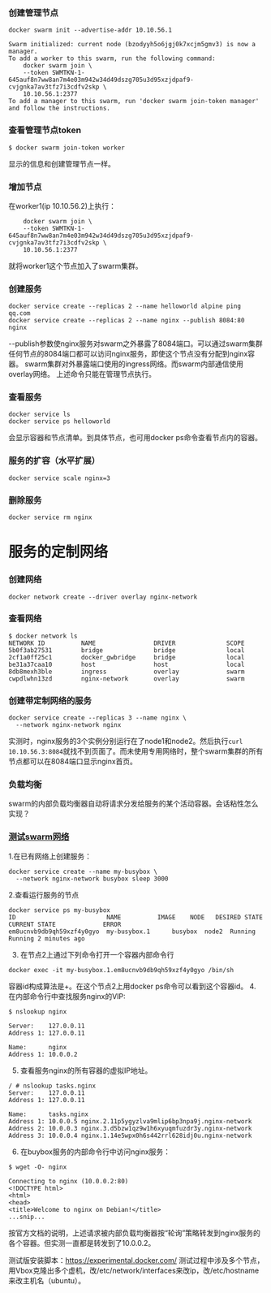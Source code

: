 ### 创建管理节点
```
docker swarm init --advertise-addr 10.10.56.1

Swarm initialized: current node (bzodyyh5o6jgj0k7xcjm5gmv3) is now a manager.
To add a worker to this swarm, run the following command:
    docker swarm join \
    --token SWMTKN-1-645auf8n7ww8an7m4e03m942w34d49dszg705u3d95xzjdpaf9-cvjgnka7av3tfz7i3cdfv2skp \
    10.10.56.1:2377
To add a manager to this swarm, run 'docker swarm join-token manager' and follow the instructions.
```
### 查看管理节点token
```
$ docker swarm join-token worker
```
显示的信息和创建管理节点一样。

### 增加节点
在worker1(ip 10.10.56.2)上执行：
```
    docker swarm join \
    --token SWMTKN-1-645auf8n7ww8an7m4e03m942w34d49dszg705u3d95xzjdpaf9-cvjgnka7av3tfz7i3cdfv2skp \
    10.10.56.1:2377
```
就将worker1这个节点加入了swarm集群。
### 创建服务
```
docker service create --replicas 2 --name helloworld alpine ping qq.com
docker service create --replicas 2 --name nginx --publish 8084:80 nginx
```
--publish参数使nginx服务对swarm之外暴露了8084端口。可以通过swarm集群任何节点的8084端口都可以访问nginx服务，即使这个节点没有分配到nginx容器。
swarm集群对外暴露端口使用的ingress网络。而swarm内部通信使用overlay网络。
上述命令只能在管理节点执行。
### 查看服务
```
docker service ls
docker service ps helloworld
```
会显示容器和节点清单。到具体节点，也可用docker ps命令查看节点内的容器。
### 服务的扩容（水平扩展）
```
docker service scale nginx=3
```
### 删除服务
```
docker service rm nginx
```

# 服务的定制网络

### 创建网络
```
docker network create --driver overlay nginx-network
```
### 查看网络
```
$ docker network ls
NETWORK ID          NAME                DRIVER              SCOPE
5b0f3ab27531        bridge              bridge              local
2cf1a0ff25c1        docker_gwbridge     bridge              local
be31a37caa10        host                host                local
8db8mexh3ble        ingress             overlay             swarm
cwpdlwhn13zd        nginx-network       overlay             swarm
```
### 创建带定制网络的服务
```
docker service create --replicas 3 --name nginx \
  --network nginx-network nginx
```
实测时，nginx服务的3个实例分别运行在了node1和node2。然后执行```curl 10.10.56.3:8084```就找不到页面了。而未使用专用网络时，整个swarm集群的所有节点都可以在8084端口显示nginx首页。

### 负载均衡
swarm的内部负载均衡器自动将请求分发给服务的某个活动容器。会话粘性怎么实现？

### [测试swarm网络](https://github.com/docker/docker/blob/master/docs/swarm/networking.md)
1.在已有网络上创建服务：
```
docker service create --name my-busybox \
  --network nginx-network busybox sleep 3000
```
2.查看运行服务的节点
```
docker service ps my-busybox
ID                         NAME          IMAGE    NODE   DESIRED STATE  CURRENT STATE             ERROR
em8ucnvb9db9qh59xzf4y0gyo  my-busybox.1      busybox  node2  Running        Running 2 minutes ago
```
3. 在节点2上通过下列命令打开一个容器内部命令行
```
docker exec -it my-busybox.1.em8ucnvb9db9qh59xzf4y0gyo /bin/sh
```
容器id构成算法是<TASK-NAME>+<ID>。在这个节点2上用docker ps命令可以看到这个容器id。
4. 在内部命令行中查找服务nginx的VIP:
```
$ nslookup nginx

Server:    127.0.0.11
Address 1: 127.0.0.11

Name:      nginx
Address 1: 10.0.0.2
```
5. 查看服务nginx的所有容器的虚拟IP地址。
```
/ # nslookup tasks.nginx
Server:    127.0.0.11
Address 1: 127.0.0.11

Name:      tasks.nginx
Address 1: 10.0.0.5 nginx.2.11p5ygyzlva9mlip6bp3npa9j.nginx-network
Address 2: 10.0.0.3 nginx.3.d5bzw1qz9w1h6xyuqmfuzdr3y.nginx-network
Address 3: 10.0.0.4 nginx.1.14e5wpx0h6s442rrl628idj0u.nginx-network
```
6. 在buybox服务的内部命令行中访问nginx服务：
```
$ wget -O- nginx

Connecting to nginx (10.0.0.2:80)
<!DOCTYPE html>
<html>
<head>
<title>Welcome to nginx on Debian!</title>
...snip...
```
按官方文档的说明，上述请求被内部负载均衡器按“轮询”策略转发到nginx服务的各个容器。但实测一直都是转发到了10.0.0.2。

测试版安装脚本：https://experimental.docker.com/
测试过程中涉及多个节点，用Vbox克隆出多个虚机，改/etc/network/interfaces来改ip，改/etc/hostname来改主机名（ubuntu）。